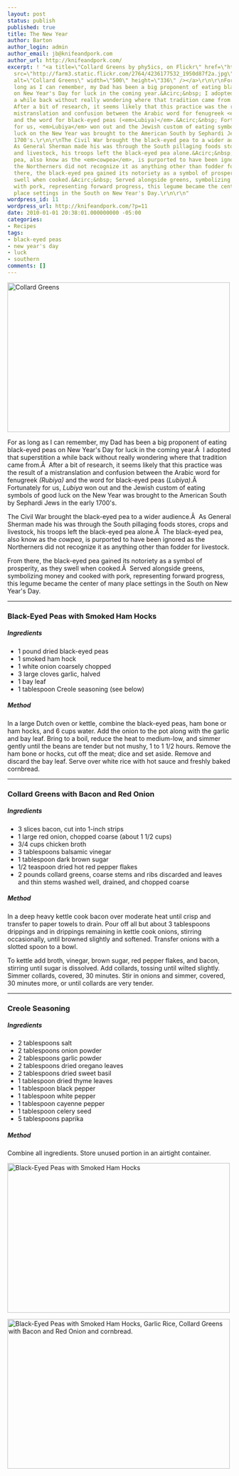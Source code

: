 ```yaml
---
layout: post
status: publish
published: true
title: The New Year
author: Barton
author_login: admin
author_email: jb@knifeandpork.com
author_url: http://knifeandpork.com/
excerpt: ! "<a title=\"Collard Greens by phy5ics, on Flickr\" href=\"http://www.flickr.com/photos/phy5ics/4236177532/\"><img
  src=\"http://farm3.static.flickr.com/2764/4236177532_1950d87f2a.jpg\"
  alt=\"Collard Greens\" width=\"500\" height=\"336\" /></a>\r\n\r\nFor as
  long as I can remember, my Dad has been a big proponent of eating black-eyed peas
  on New Year's Day for luck in the coming year.&Acirc;&nbsp; I adopted that superstition
  a while back without really wondering where that tradition came from.&Acirc;&nbsp;
  After a bit of research, it seems likely that this practice was the result of a
  mistranslation and confusion between the Arabic word for fenugreek <em>(Rubiya)</em>
  and the word for black-eyed peas (<em>Lubiya)</em>.&Acirc;&nbsp; Fortunately
  for us, <em>Lubiya</em> won out and the Jewish custom of eating symbols of good
  luck on the New Year was brought to the American South by Sephardi Jews in the early
  1700's.\r\n\r\nThe Civil War brought the black-eyed pea to a wider audience.&Acirc;&nbsp;
  As General Sherman made his was through the South pillaging foods stores, crops
  and livestock, his troops left the black-eyed pea alone.&Acirc;&nbsp; The black-eyed
  pea, also know as the <em>cowpea</em>, is purported to have been ignored as
  the Northerners did not recognize it as anything other than fodder for livestock.\r\n\r\nFrom
  there, the black-eyed pea gained its notoriety as a symbol of prosperity, as they
  swell when cooked.&Acirc;&nbsp; Served alongside greens, symbolizing money and cooked
  with pork, representing forward progress, this legume became the center of many
  place settings in the South on New Year's Day.\r\n\r\n"
wordpress_id: 11
wordpress_url: http://knifeandpork.com/?p=11
date: 2010-01-01 20:38:01.000000000 -05:00
categories:
- Recipes
tags:
- black-eyed peas
- new year's day
- luck
- southern
comments: []
---
```

<a title="Collard Greens by phy5ics, on Flickr" href="http://www.flickr.com/photos/phy5ics/4236177532/"><img src="http://farm3.static.flickr.com/2764/4236177532_1950d87f2a.jpg" alt="Collard Greens" width="500" height="336" /></a>

For as long as I can remember, my Dad has been a big proponent of eating black-eyed peas on New Year's Day for luck in the coming year.&Acirc;&nbsp; I adopted that superstition a while back without really wondering where that tradition came from.&Acirc;&nbsp; After a bit of research, it seems likely that this practice was the result of a mistranslation and confusion between the Arabic word for fenugreek <em>(Rubiya)</em> and the word for black-eyed peas (<em>Lubiya)</em>.&Acirc;&nbsp; Fortunately for us, <em>Lubiya</em> won out and the Jewish custom of eating symbols of good luck on the New Year was brought to the American South by Sephardi Jews in the early 1700's.

The Civil War brought the black-eyed pea to a wider audience.&Acirc;&nbsp; As General Sherman made his was through the South pillaging foods stores, crops and livestock, his troops left the black-eyed pea alone.&Acirc;&nbsp; The black-eyed pea, also know as the <em>cowpea</em>, is purported to have been ignored as the Northerners did not recognize it as anything other than fodder for livestock.

From there, the black-eyed pea gained its notoriety as a symbol of prosperity, as they swell when cooked.&Acirc;&nbsp; Served alongside greens, symbolizing money and cooked with pork, representing forward progress, this legume became the center of many place settings in the South on New Year's Day.


<a id="more-11"></a>

<hr />
<h3>Black-Eyed Peas with Smoked Ham Hocks</h3>
<h5>Ingredients</h5>
<ul>
	<li>1 pound dried black-eyed peas</li>
	<li>1 smoked ham hock</li>
	<li>1 white onion coarsely chopped</li>
	<li>3 large cloves garlic, halved</li>
	<li>1 bay leaf</li>
	<li>1 tablespoon Creole seasoning (see below)</li>
</ul>
<h5>Method</h5>
In a large Dutch oven or kettle, combine the black-eyed peas, ham bone or ham hocks, and 6 cups water. Add the onion to the pot along with the garlic and bay leaf. Bring to a boil, reduce the heat to medium-low, and simmer gently until the beans are tender but not mushy, 1 to 1 1/2 hours. Remove the ham bone or hocks, cut off the meat; dice and set aside. Remove and discard the bay leaf.  Serve over white rice with hot sauce and freshly baked cornbread.

<hr />
<h3>Collard Greens with Bacon and Red Onion</h3>
<h5>Ingredients</h5>
<ul>
	<li>3 slices bacon, cut into 1-inch strips</li>
	<li>1 large red onion, chopped coarse (about 1 1/2 cups)</li>
	<li>3/4 cups chicken broth</li>
	<li>3 tablespoons balsamic vinegar</li>
	<li>1 tablespoon dark brown sugar</li>
	<li>1/2 teaspoon dried hot red pepper flakes</li>
	<li>2 pounds collard greens, coarse stems and ribs discarded and leaves and thin stems washed well, drained, and chopped coarse</li>
</ul>
<h5>Method</h5>
In a deep heavy kettle cook bacon over moderate heat until crisp and transfer to paper towels to drain. Pour off all but about 3 tablespoons drippings and in drippings remaining in kettle cook onions, stirring occasionally, until browned slightly and softened. Transfer onions with a slotted spoon to a bowl.

To kettle add broth, vinegar, brown sugar, red pepper flakes, and bacon, stirring until sugar is dissolved. Add collards, tossing until wilted slightly. Simmer collards, covered, 30 minutes. Stir in onions and simmer, covered, 30 minutes more, or until collards are very tender.

<hr />
<h3>Creole Seasoning</h3>
<h5>Ingredients</h5>
<ul>
	<li>2 tablespoons salt</li>
	<li>2 tablespoons onion powder</li>
	<li>2 tablespoons garlic powder</li>
	<li>2 tablespoons dried oregano leaves</li>
	<li>2 tablespoons dried sweet basil</li>
	<li>1 tablespoon dried thyme leaves</li>
	<li>1 tablespoon black pepper</li>
	<li>1 tablespoon white pepper</li>
	<li>1 tablespoon cayenne pepper</li>
	<li>1 tablespoon celery seed</li>
	<li>5 tablespoons paprika</li>
</ul>
<h5>Method</h5>
Combine all ingredients.  Store unused portion in an airtight container.

<a title="Black-Eyed Peas with Smoked Ham Hocks by phy5ics, on Flickr" href="http://www.flickr.com/photos/phy5ics/4236174832/"><img src="http://farm3.static.flickr.com/2489/4236174832_63959a401a.jpg" alt="Black-Eyed Peas with Smoked Ham Hocks" width="500" height="336" /></a>

<a title="Black-Eyed Peas with Smoked Ham Hocks, Garlic Rice, Collard Greens with Bacon and Red Onion and cornbread. by phy5ics, on Flickr" href="http://www.flickr.com/photos/phy5ics/4236178334/"><img src="http://farm3.static.flickr.com/2768/4236178334_d7f1bc653f.jpg" alt="Black-Eyed Peas with Smoked Ham Hocks, Garlic Rice, Collard Greens with Bacon and Red Onion and cornbread." width="500" height="336" /></a>
